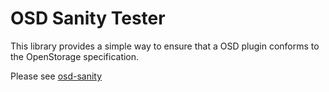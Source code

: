 # OSD Sanity Tester

This library provides a simple way to ensure that a OSD plugin conforms to
the OpenStorage specification.

Please see [osd-sanity](https://github.com/libopenstorage/openstorage/tree/master/cmd/osd-sanity)
